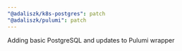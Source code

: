 ```yaml
---
"@adaliszk/k8s-postgres": patch
"@adaliszk/pulumi": patch
---
```


Adding basic PostgreSQL and updates to Pulumi wrapper
